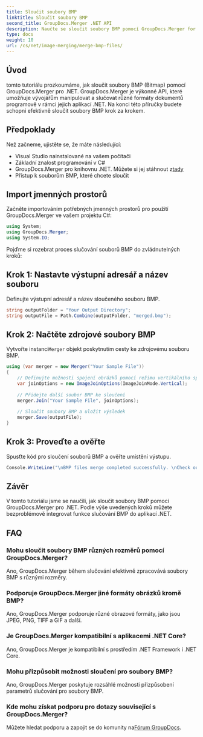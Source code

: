 ```yaml
---
title: Sloučit soubory BMP
linktitle: Sloučit soubory BMP
second_title: GroupDocs.Merger .NET API
description: Naučte se sloučit soubory BMP pomocí GroupDocs.Merger for .NET v tomto komplexním kurzu. Vyvíjejte své .NET aplikace efektivně.
type: docs
weight: 10
url: /cs/net/image-merging/merge-bmp-files/
---
```

## Úvod
tomto tutoriálu prozkoumáme, jak sloučit soubory BMP (Bitmap) pomocí GroupDocs.Merger pro .NET. GroupDocs.Merger je výkonné API, které umožňuje vývojářům manipulovat a slučovat různé formáty dokumentů programově v rámci jejich aplikací .NET. Na konci této příručky budete schopni efektivně sloučit soubory BMP krok za krokem.
## Předpoklady
Než začneme, ujistěte se, že máte následující:
- Visual Studio nainstalované na vašem počítači
- Základní znalost programování v C#
-  GroupDocs.Merger pro knihovnu .NET. Můžete si jej stáhnout z[tady](https://releases.groupdocs.com/merger/net/)
- Přístup k souborům BMP, které chcete sloučit
## Import jmenných prostorů
Začněte importováním potřebných jmenných prostorů pro použití GroupDocs.Merger ve vašem projektu C#:
```csharp
using System; 
using GroupDocs.Merger;
using System.IO;
```
Pojďme si rozebrat proces slučování souborů BMP do zvládnutelných kroků:
## Krok 1: Nastavte výstupní adresář a název souboru
Definujte výstupní adresář a název sloučeného souboru BMP.
```csharp
string outputFolder = "Your Output Directory";
string outputFile = Path.Combine(outputFolder, "merged.bmp");
```
## Krok 2: Načtěte zdrojové soubory BMP
 Vytvořte instanci`Merger` objekt poskytnutím cesty ke zdrojovému souboru BMP.
```csharp
using (var merger = new Merger("Your Sample File"))
{
    // Definujte možnosti spojení obrázků pomocí režimu vertikálního spojení
    var joinOptions = new ImageJoinOptions(ImageJoinMode.Vertical);
    
    // Přidejte další soubor BMP ke sloučení
    merger.Join("Your Sample File", joinOptions);
    
    // Sloučit soubory BMP a uložit výsledek
    merger.Save(outputFile);
}
```
## Krok 3: Proveďte a ověřte
Spusťte kód pro sloučení souborů BMP a ověřte umístění výstupu.
```csharp
Console.WriteLine("\nBMP files merge completed successfully. \nCheck output in {0}", outputFolder);
```
## Závěr
V tomto tutoriálu jsme se naučili, jak sloučit soubory BMP pomocí GroupDocs.Merger pro .NET. Podle výše uvedených kroků můžete bezproblémově integrovat funkce slučování BMP do aplikací .NET.

## FAQ
### Mohu sloučit soubory BMP různých rozměrů pomocí GroupDocs.Merger?
Ano, GroupDocs.Merger během slučování efektivně zpracovává soubory BMP s různými rozměry.
### Podporuje GroupDocs.Merger jiné formáty obrázků kromě BMP?
Ano, GroupDocs.Merger podporuje různé obrazové formáty, jako jsou JPEG, PNG, TIFF a GIF a další.
### Je GroupDocs.Merger kompatibilní s aplikacemi .NET Core?
Ano, GroupDocs.Merger je kompatibilní s prostředím .NET Framework i .NET Core.
### Mohu přizpůsobit možnosti sloučení pro soubory BMP?
Ano, GroupDocs.Merger poskytuje rozsáhlé možnosti přizpůsobení parametrů slučování pro soubory BMP.
### Kde mohu získat podporu pro dotazy související s GroupDocs.Merger?
 Můžete hledat podporu a zapojit se do komunity na[Fórum GroupDocs](https://forum.groupdocs.com/c/merger/32).